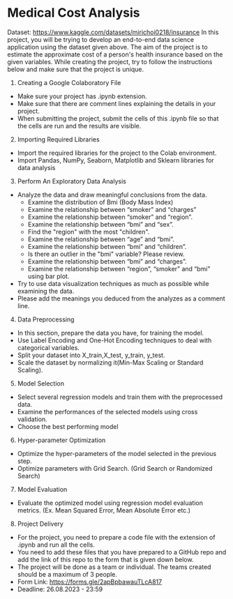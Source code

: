 # Medical Cost Analysis

Dataset: https://www.kaggle.com/datasets/mirichoi0218/insurance
In this project, you will be trying to develop an end-to-end data science application using the
dataset given above. The aim of the project is to estimate the approximate cost of a person's
health insurance based on the given variables. While creating the project, try to follow the
instructions below and make sure that the project is unique.
1. Creating a Google Colaboratory File
- Make sure your project has .ipynb extension.
- Make sure that there are comment lines explaining the details in your project.
- When submitting the project, submit the cells of this .ipynb file so that the cells are
run and the results are visible.
2. Importing Required Libraries
- Import the required libraries for the project to the Colab environment.
- Import Pandas, NumPy, Seaborn, Matplotlib and Sklearn libraries for data analysis
3. Perform An Exploratory Data Analysis
- Analyze the data and draw meaningful conclusions from the data.
  - Examine the distribution of Bmi (Body Mass Index)
  - Examine the relationship between “smoker” and “charges”
  - Examine the relationship between “smoker” and “region”.
  - Examine the relationship between “bmi” and “sex”.
  - Find the "region" with the most "children".
  - Examine the relationship between “age” and “bmi”.
  - Examine the relationship between “bmi” and “children”.
  - Is there an outlier in the "bmi" variable? Please review.
  - Examine the relationship between “bmi” and “charges”.
  - Examine the relationship between “region”, “smoker” and “bmi” using bar plot.
- Try to use data visualization techniques as much as possible while examining the
data.
- Please add the meanings you deduced from the analyzes as a comment line.
4. Data Preprocessing
- In this section, prepare the data you have, for training the model.
- Use Label Encoding and One-Hot Encoding techniques to deal with categorical
variables.
- Split your dataset into X_train,X_test, y_train, y_test.
- Scale the dataset by normalizing it(Min-Max Scaling or Standard Scaling).
5. Model Selection
- Select several regression models and train them with the preprocessed data.
- Examine the performances of the selected models using cross validation.
- Choose the best performing model
6. Hyper-parameter Optimization
- Optimize the hyper-parameters of the model selected in the previous step.
- Optimize parameters with Grid Search. (Grid Search or Randomized Search)
7. Model Evaluation
- Evaluate the optimized model using regression model evaluation metrics. (Ex. Mean
Squared Error, Mean Absolute Error etc.)
8. Project Delivery
- For the project, you need to prepare a code file with the extension of .ipynb and run
all the cells.
- You need to add these files that you have prepared to a GitHub repo and add the link
of this repo to the form that is given down below.
- The project will be done as a team or individual. The teams created should be a
maximum of 3 people.
- Form Link: https://forms.gle/2apBpbawauTLcA817
- Deadline: 26.08.2023 - 23:59

